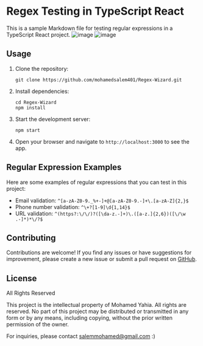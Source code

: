 # Regex Testing in TypeScript React

This is a sample Markdown file for testing regular expressions in a TypeScript React project.
![image](https://github.com/mohamedsalem401/Regex-Wizard/assets/67981832/a63af0b8-a40b-48e8-a58c-c117a39e683d) ![image](https://github.com/mohamedsalem401/Regex-Wizard/assets/67981832/1a425f10-6650-4175-8983-f63a63c6626e)

## Usage

1. Clone the repository:

   ```shell
   git clone https://github.com/mohamedsalem401/Regex-Wizard.git
   ```

2. Install dependencies:

   ```shell
   cd Regex-Wizard
   npm install
   ```

3. Start the development server:

   ```shell
   npm start
   ```

4. Open your browser and navigate to `http://localhost:3000` to see the app.

## Regular Expression Examples

Here are some examples of regular expressions that you can test in this project:

- Email validation: `^[a-zA-Z0-9._%+-]+@[a-zA-Z0-9.-]+\.[a-zA-Z]{2,}$`
- Phone number validation: `^\+?[1-9]\d{1,14}$`
- URL validation: `^(https?:\/\/)?([\da-z.-]+)\.([a-z.]{2,6})([\/\w .-]*)*\/?$`

## Contributing

Contributions are welcome! If you find any issues or have suggestions for improvement, please create a new issue or submit a pull request on [GitHub](https://github.com/mohamedsalem401/Regex-Wizard).

## License

All Rights Reserved

This project is the intellectual property of Mohamed Yahia. All rights are reserved. No part of this project may be distributed or transmitted in any form or by any means, including copying, without the prior written permission of the owner.

For inquiries, please contact salemmohamed@gmail.com :)

